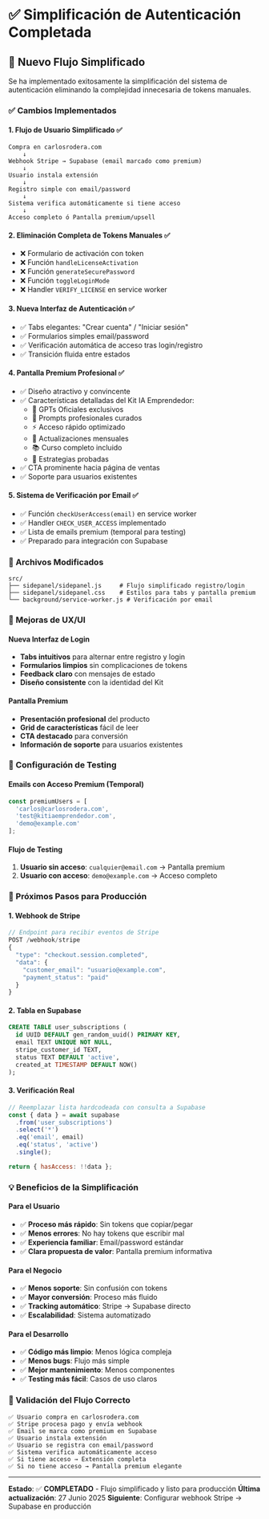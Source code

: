 # ✅ Simplificación de Autenticación Completada

## 🎯 Nuevo Flujo Simplificado

Se ha implementado exitosamente la simplificación del sistema de autenticación eliminando la complejidad innecesaria de tokens manuales.

### ✅ Cambios Implementados

#### 1. **Flujo de Usuario Simplificado** ✅
```
Compra en carlosrodera.com
    ↓
Webhook Stripe → Supabase (email marcado como premium)
    ↓
Usuario instala extensión
    ↓
Registro simple con email/password
    ↓
Sistema verifica automáticamente si tiene acceso
    ↓
Acceso completo ó Pantalla premium/upsell
```

#### 2. **Eliminación Completa de Tokens Manuales** ✅
- ❌ Formulario de activación con token
- ❌ Función `handleLicenseActivation`
- ❌ Función `generateSecurePassword`
- ❌ Función `toggleLoginMode`
- ❌ Handler `VERIFY_LICENSE` en service worker

#### 3. **Nueva Interfaz de Autenticación** ✅
- ✅ Tabs elegantes: "Crear cuenta" / "Iniciar sesión"
- ✅ Formularios simples email/password
- ✅ Verificación automática de acceso tras login/registro
- ✅ Transición fluida entre estados

#### 4. **Pantalla Premium Profesional** ✅
- ✅ Diseño atractivo y convincente
- ✅ Características detalladas del Kit IA Emprendedor:
  - 🤖 GPTs Oficiales exclusivos
  - 📝 Prompts profesionales curados
  - ⚡ Acceso rápido optimizado
  - 🔄 Actualizaciones mensuales
  - 📚 Curso completo incluido
  - 🎯 Estrategias probadas
- ✅ CTA prominente hacia página de ventas
- ✅ Soporte para usuarios existentes

#### 5. **Sistema de Verificación por Email** ✅
- ✅ Función `checkUserAccess(email)` en service worker
- ✅ Handler `CHECK_USER_ACCESS` implementado
- ✅ Lista de emails premium (temporal para testing)
- ✅ Preparado para integración con Supabase

### 📁 Archivos Modificados

```
src/
├── sidepanel/sidepanel.js     # Flujo simplificado registro/login
├── sidepanel/sidepanel.css    # Estilos para tabs y pantalla premium
└── background/service-worker.js # Verificación por email
```

### 🎨 Mejoras de UX/UI

#### Nueva Interfaz de Login
- **Tabs intuitivos** para alternar entre registro y login
- **Formularios limpios** sin complicaciones de tokens
- **Feedback claro** con mensajes de estado
- **Diseño consistente** con la identidad del Kit

#### Pantalla Premium
- **Presentación profesional** del producto
- **Grid de características** fácil de leer
- **CTA destacado** para conversión
- **Información de soporte** para usuarios existentes

### 🔧 Configuración de Testing

#### Emails con Acceso Premium (Temporal)
```javascript
const premiumUsers = [
  'carlos@carlosrodera.com',
  'test@kitiaemprendedor.com', 
  'demo@example.com'
];
```

#### Flujo de Testing
1. **Usuario sin acceso**: `cualquier@email.com` → Pantalla premium
2. **Usuario con acceso**: `demo@example.com` → Acceso completo

### 🚀 Próximos Pasos para Producción

#### 1. Webhook de Stripe
```javascript
// Endpoint para recibir eventos de Stripe
POST /webhook/stripe
{
  "type": "checkout.session.completed",
  "data": {
    "customer_email": "usuario@example.com",
    "payment_status": "paid"
  }
}
```

#### 2. Tabla en Supabase
```sql
CREATE TABLE user_subscriptions (
  id UUID DEFAULT gen_random_uuid() PRIMARY KEY,
  email TEXT UNIQUE NOT NULL,
  stripe_customer_id TEXT,
  status TEXT DEFAULT 'active',
  created_at TIMESTAMP DEFAULT NOW()
);
```

#### 3. Verificación Real
```javascript
// Reemplazar lista hardcodeada con consulta a Supabase
const { data } = await supabase
  .from('user_subscriptions')
  .select('*')
  .eq('email', email)
  .eq('status', 'active')
  .single();

return { hasAccess: !!data };
```

### 💡 Beneficios de la Simplificación

#### Para el Usuario
- ✅ **Proceso más rápido**: Sin tokens que copiar/pegar
- ✅ **Menos errores**: No hay tokens que escribir mal
- ✅ **Experiencia familiar**: Email/password estándar
- ✅ **Clara propuesta de valor**: Pantalla premium informativa

#### Para el Negocio
- ✅ **Menos soporte**: Sin confusión con tokens
- ✅ **Mayor conversión**: Proceso más fluido
- ✅ **Tracking automático**: Stripe → Supabase directo
- ✅ **Escalabilidad**: Sistema automatizado

#### Para el Desarrollo
- ✅ **Código más limpio**: Menos lógica compleja
- ✅ **Menos bugs**: Flujo más simple
- ✅ **Mejor mantenimiento**: Menos componentes
- ✅ **Testing más fácil**: Casos de uso claros

### 🎯 Validación del Flujo Correcto

```
✅ Usuario compra en carlosrodera.com
✅ Stripe procesa pago y envía webhook  
✅ Email se marca como premium en Supabase
✅ Usuario instala extensión
✅ Usuario se registra con email/password
✅ Sistema verifica automáticamente acceso
✅ Si tiene acceso → Extensión completa
✅ Si no tiene acceso → Pantalla premium elegante
```

---

**Estado**: ✅ **COMPLETADO** - Flujo simplificado y listo para producción
**Última actualización**: 27 Junio 2025
**Siguiente**: Configurar webhook Stripe → Supabase en producción
